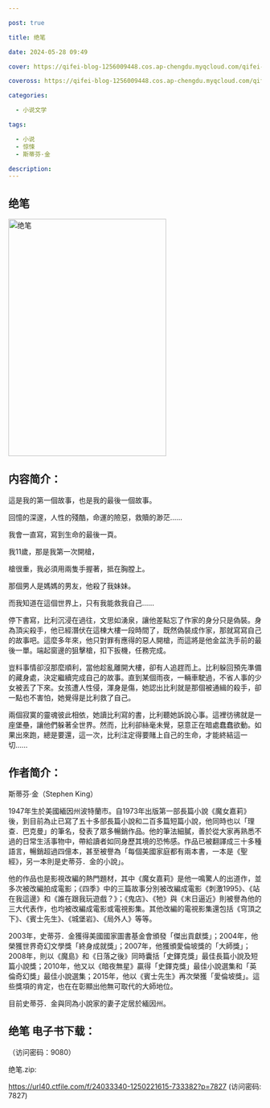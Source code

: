```yaml
---

post: true

title: 绝笔

date: 2024-05-28 09:49

cover: https://qifei-blog-1256009448.cos.ap-chengdu.myqcloud.com/qifei-blog/65fad14a9f345e8d03341676.jpg

coveross: https://qifei-blog-1256009448.cos.ap-chengdu.myqcloud.com/qifei-blog/65fad14a9f345e8d03341676.jpg

categories:

  - 小说文学

tags:

  - 小说
  - 惊悚
  - 斯蒂芬·金

description:
---
```


## 绝笔
<img alt="绝笔 " class="aligncenter loaded" data-was-processed="true" decoding="async" fetchpriority="high" height="471" src="https://qifei-blog-1256009448.cos.ap-chengdu.myqcloud.com/qifei-blog/65fad14a9f345e8d03341676.jpg " style="cursor: zoom-in;" width="314"/>

## 内容简介：

這是我的第一個故事，也是我的最後一個故事。

回憶的深邃，人性的殘酷，命運的險惡，救贖的渺茫……

我會一直寫，寫到生命的最後一頁。

我11歲，那是我第一次開槍，

槍很重，我必須用兩隻手握著，抵在胸膛上。

那個男人是媽媽的男友，他殺了我妹妹。

而我知道在這個世界上，只有我能救我自己……

停下書寫，比利沉浸在過往，文思如湧泉，讓他差點忘了作家的身分只是偽裝。身為頂尖殺手，他已經潛伏在這棟大樓一段時間了，既然偽裝成作家，那就寫寫自己的故事吧。這麼多年來，他只對罪有應得的惡人開槍，而這將是他金盆洗手前的最後一單。端起窗邊的狙擊槍，扣下扳機，任務完成。

豈料事情卻沒那麼順利，當他趁亂離開大樓，卻有人追趕而上。比利躲回預先準備的藏身處，決定繼續完成自己的故事。直到某個雨夜，一輛車駛過，不省人事的少女被丟了下來。女孩遭人性侵，渾身是傷，她認出比利就是那個被通緝的殺手，卻一點也不害怕，她覺得是比利救了自己。

兩個寂寞的靈魂彼此相依，她讀比利寫的書，比利聽她訴說心事。這裡彷彿就是一座堡壘，讓他們躲著全世界。然而，比利卻絲毫未覺，惡意正在暗處蠢蠢欲動。如果出來跑，總是要還，這一次，比利注定得要賭上自己的生命，才能終結這一切……

## 作者简介：

斯蒂芬·金（Stephen King）

1947年生於美國緬因州波特蘭市。自1973年出版第一部長篇小說《魔女嘉莉》後，到目前為止已寫了五十多部長篇小說和二百多篇短篇小說，他同時也以「理查．巴克曼」的筆名，發表了眾多暢銷作品。他的筆法細膩，善於從大家再熟悉不過的日常生活事物中，帶給讀者如同身歷其境的恐怖感。作品已被翻譯成三十多種語言，暢銷超過四億本，甚至被譽為「每個美國家庭都有兩本書，一本是《聖經》，另一本則是史蒂芬．金的小說」。

他的作品也是影視改編的熱門題材，其中《魔女嘉莉》是他一鳴驚人的出道作，並多次被改編拍成電影；《四季》中的三篇故事分別被改編成電影《刺激1995》、《站在我這邊》和《誰在跟我玩遊戲？》；《鬼店》、《牠》與《末日逼近》則被譽為他的三大代表作，也均被改編成電影或電視影集。其他改編的電視影集還包括《穹頂之下》、《賓士先生》、《城堡岩》、《局外人》等等。

2003年，史蒂芬．金獲得美國國家圖書基金會頒發「傑出貢獻獎」；2004年，他榮獲世界奇幻文學獎「終身成就獎」；2007年，他獲頒愛倫坡獎的「大師獎」；2008年，則以《魔島》和《日落之後》同時囊括「史鐸克獎」最佳長篇小說及短篇小說獎；2010年，他又以《暗夜無星》贏得「史鐸克獎」最佳小說選集和「英倫奇幻獎」最佳小說選集；2015年，他以《賓士先生》再次榮獲「愛倫坡獎」。這些獎項的肯定，也在在彰顯出他無可取代的大師地位。

目前史蒂芬．金與同為小說家的妻子定居於緬因州。

## 绝笔 电子书下载：

 （访问密码：9080）

绝笔.zip: 

https://url40.ctfile.com/f/24033340-1250221615-733382?p=7827 (访问密码: 7827)
